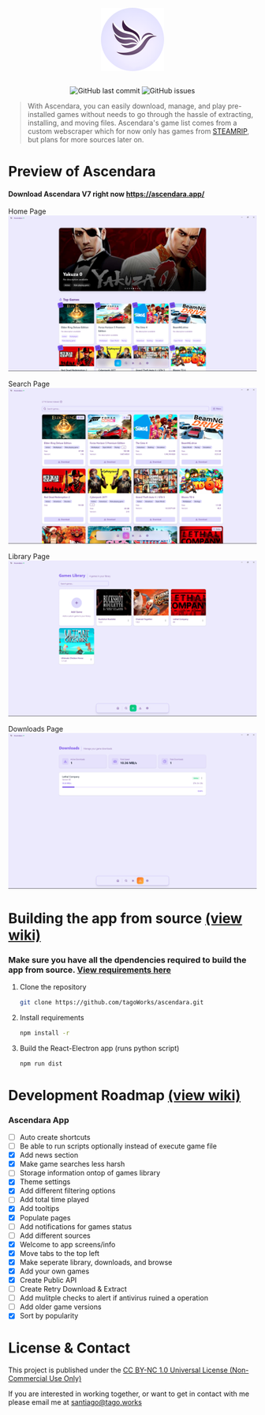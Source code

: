 <div align="center">
    </a>
    <br />
    <img align="center" width="128" height="128" src="./public/icon.png">
    <br />
    <br />
    
    
   ![GitHub last commit](https://img.shields.io/github/last-commit/tagoWorks/ascendara)
   ![GitHub issues](https://img.shields.io/github/issues-raw/tagoWorks/ascendara)
   
</div>

> With Ascendara, you can easily download, manage, and play pre-installed games without needs to go through the hassle of extracting, installing, and moving files. Ascendara's game list comes from a custom webscraper which for now only has games from [STEAMRIP](https://steamrip.com/), but plans for more sources later on.


# Preview of Ascendara

#### Download Ascendara V7 right now https://ascendara.app/

Home Page
![(home)](./readme/home.png)

Search Page
![(search)](./readme/search.png)

Library Page
![(library)](./readme/library.png)

Downloads Page
![(downloads)](./readme/downloads.png)


# Building the app from source [(view wiki)](https://github.com/tagoWorks/ascendara/wiki/Running-as-a-Developer)
### Make sure you have all the dpendencies required to build the app from source. [View requirements here](https://github.com/tagoWorks/ascendara/wiki/Running-as-a-Developer#install-the-prerequisites-onto-your-computer)

1. Clone the repository
    ```sh
    git clone https://github.com/tagoWorks/ascendara.git
    ```

2. Install requirements
    ```sh
    npm install -r
    ```
    
3. Build the React-Electron app (runs python script)
    ```sh
    npm run dist
    ```
    
# Development Roadmap [(view wiki)](https://github.com/tagoWorks/ascendara/wiki/Contributing#development-roadmap)

### Ascendara App
- [ ] Auto create shortcuts
- [ ] Be able to run scripts optionally instead of execute game file
- [x] Add news section
- [x] Make game searches less harsh
- [ ] Storage information ontop of games library
- [x] Theme settings
- [x] Add different filtering options
- [ ] Add total time played
- [x] Add tooltips
- [x] Populate pages
- [ ] Add notifications for games status
- [ ] Add different sources
- [x] Welcome to app screens/info
- [x] Move tabs to the top left
- [x] Make seperate library, downloads, and browse
- [x] Add your own games
- [x] Create Public API
- [ ] Create Retry Download & Extract
- [ ] Add mulitple checks to alert if antivirus ruined a operation
- [ ] Add older game versions
- [x] Sort by popularity

# License & Contact 
This project is published under the [CC BY-NC 1.0 Universal License (Non-Commercial Use Only)](./LICENSE)

If you are interested in working together, or want to get in contact with me please email me at santiago@tago.works
